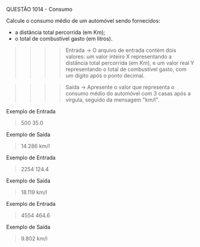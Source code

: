 QUESTÃO 1014 - Consumo

Calcule o consumo médio de um automóvel sendo fornecidos:
- a distância total percorrida (em Km);
- o total de combustível gasto (em litros).

>>>>    Entrada ->
O arquivo de entrada contém dois valores: um valor inteiro X representando a 
distância total percorrida (em Km), e um valor real Y representando o total 
de combustível gasto, com um dígito após o ponto decimal.

>>>>    Saída ->
Apresente o valor que representa o consumo médio do automóvel com 3 casas após a vírgula, seguido da mensagem "km/l".

Exemplo de Entrada  
> 500
> 35.0

Exemplo de Saída
> 14.286 km/l

Exemplo de Entrada
> 2254
> 124.4

Exemplo de Saída 
> 18.119 km/l

Exemplo de Entrada
> 4554
> 464.6

Exemplo de Saída
> 9.802 km/l
